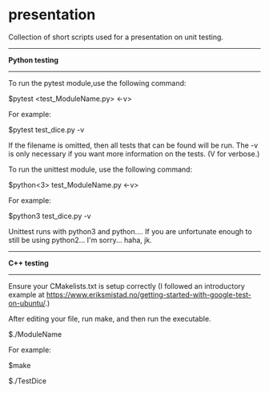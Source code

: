 # presentation
Collection of short scripts used for a presentation on unit testing.

_________________________________________________________
********************Python testing********************
_________________________________________________________

To run the pytest module,use the following command:

$pytest <test_ModuleName.py> <-v>

For example:

$pytest test_dice.py -v

If the filename is omitted, then all tests that can be found will be run.
The -v is only necessary if you want more information on the tests. (V for verbose.)

To run the unittest module, use the following command:

$python<3> test_ModuleName.py <-v>

For example:

$python3 test_dice.py -v

Unittest runs with python3 and python.... If you are unfortunate enough to still be using python2... I'm sorry... haha, jk.

_________________________________________________________
********************C++ testing********************
_________________________________________________________

Ensure your CMakelists.txt is setup correctly (I followed an introductory example at https://www.eriksmistad.no/getting-started-with-google-test-on-ubuntu/.)

After editing your file, run make, and then run the executable.

$./ModuleName

For example:

$make

$./TestDice
